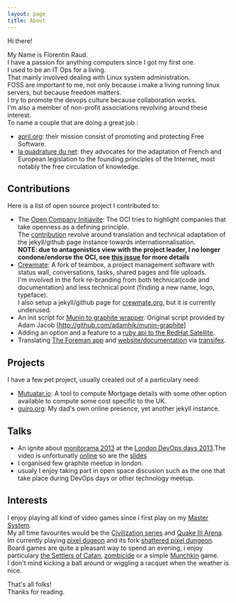 ```yaml
---
layout: page
title: About
---
```


Hi there!  

My Name is Florentin Raud.  
I have a passion for anything computers since I got my first one.  
I used to be an IT Ops for a living.  
That mainly involved dealing with Linux system administration.  
FOSS are important to me, not only because i make a living running linux servers, but because freedom matters.  
I try to promote the devops culture because collaboration works.  
I&#39;m also a member of non-profit associations revolving around these interest.  
To name a couple that are doing a great job :  

* [april.org](http://www.april.org/en/): their mission consist of promoting and protecting Free Software.
* [la quadrature du net](http://www.laquadrature.net/): they advocates for the adaptation of French and European legislation to the founding principles of the Internet, most notably the free circulation of knowledge.


## Contributions
Here is a list of open source project I contributed to:

* The [Open Company Initiavite](http://www.opencompany.org/): The OCI tries to highlight companies that take openness as a defining principle.  
The [contribution](https://github.com/opencompany/) revolve around translation and technical adaptation of the jekyll/github page instance towards internationnalisation.  
**NOTE: due to antagonistics view with the project leader, I no longer condone/endorse the OCI, see [this issue](https://github.com/opencompany/www.opencompany.org/issues/145) for more details**
* [Crewmate](https://github.com/crewmate/crewmate): A fork of teambox, a project management software with status wall, conversations, tasks, shared pages and file uploads.  
I&#39;m involved in the fork re-branding from both technical(code and documentation) and less technical point (finding a new name, logo, typeface).  
I also setup a jekyll/github page for [crewmate.org](crewmate.org), but it is currently underused.
* An init script for [Munin to graphite wrapper](https://github.com/kyzh/graphite-munin). Original script provided by Adam Jacob [http://github.com/adamhjk/munin-graphite]
* Adding an option and a feature to a [ruby api to the RedHat Satellite](https://github.com/duritong/ruby-rhn_satellite).  
* Translating [The Foreman app](https://github.com/theforeman/foreman/) and [website/documentation](http://theforeman.org/) via [transifex](https://www.transifex.com/accounts/profile/kyzh/).  

## Projects
I have a few pet project, usually created out of a particulary need:  

* [Mutuatar.io](mutuatario-kyzh.rhcloud.com.): A tool to compute Mortgage details with some other option available to compute some cost specific to the UK.  
* [guiro.org](guiro.org): My dad&#39;s own online presence, yet another jekyll instance.  

## Talks
* An ignite about [monitorama 2013](http://monitorama.eu/) at the [London DevOps days 2013](http://devopsdays.org/events/2013-london/program/).The video is unfortunatly [online](http://vimeo.com/79375936) so are the [slides](http://www.slideshare.net/kyzh)
* I organised few graphite meetup in london.
* usualy I enjoy taking part in open space discusion such as the one that take place during DevOps days or other technology meetup. 

## Interests
I enjoy playing all kind of video games since i first play on my [Master System](http://en.wikipedia.org/wiki/Master_System).  
My all time favourites would be the [Civilization series](http://en.wikipedia.org/wiki/Civilization_%28series%29) and [Quake III Arena](http://en.wikipedia.org/wiki/Quake_III_Arena).  
Im currently playing [pixel dugeon](http://pixeldungeon.watabou.ru/) and its fork [shattered pixel dungeon](https://github.com/00-Evan/shattered-pixel-dungeon).  
Board games are quite a pleasant way to spend an evening, i enjoy particulary [the Settlers of Catan](http://en.wikipedia.org/wiki/The_Settlers_of_Catan), [zombicide](http://zombicide.com/en/) or a simple [Munchkin](http://en.wikipedia.org/wiki/Munchkin_%28card_game%29) game.   
I don&#39;t mind kicking a ball around or wiggling a racquet when the weather is nice.  


That&#39;s all folks!  
Thanks for reading.
